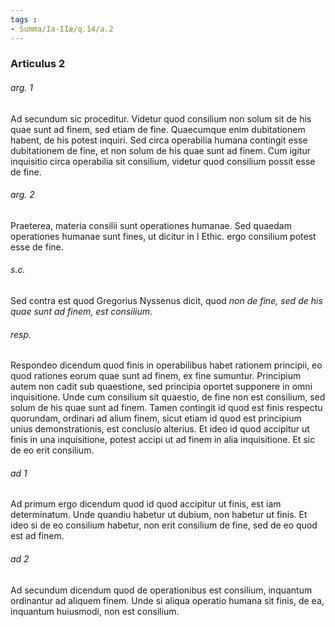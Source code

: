 ```yaml
---
tags : 
- Summa/Ia-IIæ/q.14/a.2
---
```


### Articulus 2

###### arg. 1
Ad secundum sic proceditur. Videtur quod consilium non solum sit de his quae sunt ad finem, sed etiam de fine. Quaecumque enim dubitationem habent, de his potest inquiri. Sed circa operabilia humana contingit esse dubitationem de fine, et non solum de his quae sunt ad finem. Cum igitur inquisitio circa operabilia sit consilium, videtur quod consilium possit esse de fine.

###### arg. 2
Praeterea, materia consilii sunt operationes humanae. Sed quaedam operationes humanae sunt fines, ut dicitur in I Ethic. ergo consilium potest esse de fine.

###### s.c.
Sed contra est quod Gregorius Nyssenus dicit, quod *non de fine, sed de his quae sunt ad finem, est consilium*.

###### resp.
Respondeo dicendum quod finis in operabilibus habet rationem principii, eo quod rationes eorum quae sunt ad finem, ex fine sumuntur. Principium autem non cadit sub quaestione, sed principia oportet supponere in omni inquisitione. Unde cum consilium sit quaestio, de fine non est consilium, sed solum de his quae sunt ad finem. Tamen contingit id quod est finis respectu quorundam, ordinari ad alium finem, sicut etiam id quod est principium unius demonstrationis, est conclusio alterius. Et ideo id quod accipitur ut finis in una inquisitione, potest accipi ut ad finem in alia inquisitione. Et sic de eo erit consilium.

###### ad 1
Ad primum ergo dicendum quod id quod accipitur ut finis, est iam determinatum. Unde quandiu habetur ut dubium, non habetur ut finis. Et ideo si de eo consilium habetur, non erit consilium de fine, sed de eo quod est ad finem.

###### ad 2
Ad secundum dicendum quod de operationibus est consilium, inquantum ordinantur ad aliquem finem. Unde si aliqua operatio humana sit finis, de ea, inquantum huiusmodi, non est consilium.

